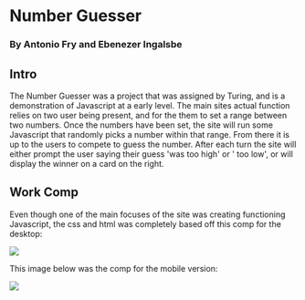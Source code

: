 # Number Guesser
### By Antonio Fry and Ebenezer Ingalsbe
## Intro
The Number Guesser was a project that was assigned by Turing, and is a demonstration of Javascript at a early level. The main sites actual function relies on two user being present, and for the them to set a range between two numbers. Once the numbers have been set, the site will run some Javascript that randomly picks a number within that range. From there it is up to the users to compete to guess the number. After each turn the site will either prompt the user saying their guess 'was too high' or ' too low', or will display the winner on a card on the right.

## Work Comp
Even though one of the main focuses of the site was creating functioning Javascript, the css and html was completely based off this comp for the desktop:

<img src="http://frontend.turing.io/assets/images/projects/number-guesser/week2-numberguesser-01.jpg">

This image below was the comp for the mobile version:

<img src="http://frontend.turing.io/assets/images/projects/number-guesser/week2-numberguesser-03.jpg">
